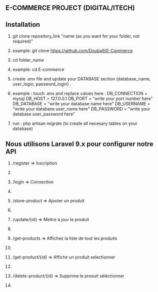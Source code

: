 ## E-COMMERCE PROJECT  (DIGITAL/ITECH)

## Installation 

1. git clone repository_link "name (as you want for your folder, not required)" 
1. example: git clone https://github.com/Douba9/E-Commerce

2. cd  folder_name
2. example: cd E-commerce
3. create .env file and update your DATABASE section (database_name, user_login, password_login) . 
3. example : touch .env and replace values here : 
                                                    DB_CONNECTION = mysql
                                                    DB_HOST       =  127.0.0.1
                                                    DB_PORT       =  "write your port number here"
                                                    DB_DATABASE   =  "write your database name here"
                                                    DB_USERNAME   =  "write your database user_name here"
                                                    DB_PASSWORD   =  "write your database user_password here"
4. run : php artisan migrate (to create all necesary tables on your database)


## Nous utilisons Laravel 9.x pour configurer notre API

<!-- route -->

1. /register => Inscription
1. <!-- Opérationnel -->

2. /login => Connection
2. <!-- Opérationnel -->

3. /store-product => Ajouter un produit
3. <!-- Opérationnel -->

4. /update/{id} => Mettre à jour le produit
4. <!-- Opérationnel -->

5. /get-products => Affichez la liste de tout les produits
5. <!-- Opérationnel -->

6. /get-product/{id} => Affiche un produit selectionner
6. <!-- Opérationnel -->

7. /delete-product/{id} => Supprime le prosuit séléctionner
7. <!-- Opérationnel -->
